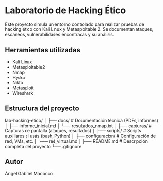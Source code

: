 # Laboratorio de Hacking Ético

Este proyecto simula un entorno controlado para realizar pruebas de hacking ético con Kali Linux y Metasploitable 2. Se documentan ataques, escaneos, vulnerabilidades encontradas y su análisis.

## Herramientas utilizadas
- Kali Linux
- Metasploitable2
- Nmap
- Hydra
- Nikto
- Metasploit
- Wireshark

## Estructura del proyecto
lab-hacking-etico/
│
├── docs/                    # Documentación técnica (PDFs, informes)
│   ├── informe_inicial.md
│   └── resultados_nmap.txt
│
├── capturas/                # Capturas de pantalla (ataques, resultados)
│
├── scripts/                 # Scripts auxiliares si usás (bash, Python)
│
├── configuracion/           # Configuración de red, VMs, etc.
│   └── red_virtual.md
│
├── README.md                # Descripción completa del proyecto
└── .gitignore

## Autor
Ángel Gabriel Macocco

